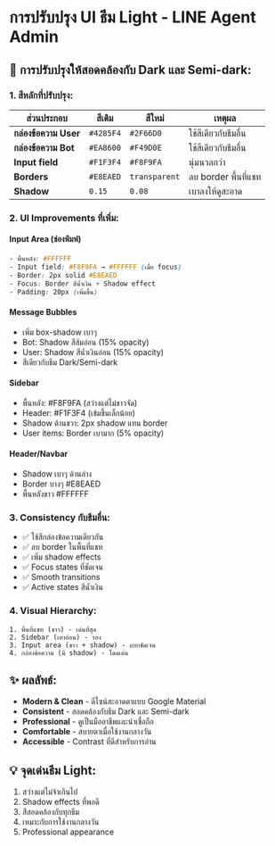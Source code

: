 # การปรับปรุง UI ธีม Light - LINE Agent Admin

## 🎨 การปรับปรุงให้สอดคล้องกับ Dark และ Semi-dark:

### 1. **สีหลักที่ปรับปรุง:**
| ส่วนประกอบ | สีเดิม | สีใหม่ | เหตุผล |
|------------|--------|--------|---------|
| **กล่องข้อความ User** | `#4285F4` | `#2F66D0` | ใช้สีเดียวกับธีมอื่น |
| **กล่องข้อความ Bot** | `#EA8600` | `#F49D0E` | ใช้สีเดียวกับธีมอื่น |
| **Input field** | `#F1F3F4` | `#F8F9FA` | นุ่มนวลกว่า |
| **Borders** | `#E8EAED` | `transparent` | ลบ border พื้นที่แชท |
| **Shadow** | `0.15` | `0.08` | เบาลงให้ดูสะอาด |

### 2. **UI Improvements ที่เพิ่ม:**

#### **Input Area (ช่องพิมพ์)**
```css
- พื้นหลัง: #FFFFFF
- Input field: #F8F9FA → #FFFFFF (เมื่อ focus)
- Border: 2px solid #E8EAED
- Focus: Border สีน้ำเงิน + Shadow effect
- Padding: 20px (เพิ่มขึ้น)
```

#### **Message Bubbles**
- เพิ่ม box-shadow เบาๆ
- Bot: Shadow สีส้มอ่อน (15% opacity)
- User: Shadow สีน้ำเงินอ่อน (15% opacity)
- สีเดียวกับธีม Dark/Semi-dark

#### **Sidebar**
- พื้นหลัง: #F8F9FA (สว่างแต่ไม่ขาวจัด)
- Header: #F1F3F4 (เข้มขึ้นเล็กน้อย)
- Shadow ด้านขวา: 2px shadow แทน border
- User items: Border เบามาก (5% opacity)

#### **Header/Navbar**
- Shadow เบาๆ ด้านล่าง
- Border บางๆ #E8EAED
- พื้นหลังขาว #FFFFFF

### 3. **Consistency กับธีมอื่น:**
- ✅ ใช้สีกล่องข้อความเดียวกัน
- ✅ ลบ border ในพื้นที่แชท
- ✅ เพิ่ม shadow effects
- ✅ Focus states ที่ชัดเจน
- ✅ Smooth transitions
- ✅ Active states สีน้ำเงิน

### 4. **Visual Hierarchy:**
```
1. พื้นที่แชท (ขาว) - เด่นที่สุด
2. Sidebar (เทาอ่อน) - รอง
3. Input area (ขาว + shadow) - แยกชัดเจน
4. กล่องข้อความ (มี shadow) - โดดเด่น
```

## ✨ ผลลัพธ์:
- **Modern & Clean** - ดีไซน์สะอาดตาแบบ Google Material
- **Consistent** - สอดคล้องกับธีม Dark และ Semi-dark
- **Professional** - ดูเป็นมืออาชีพและน่าเชื่อถือ
- **Comfortable** - สบายตาเมื่อใช้งานกลางวัน
- **Accessible** - Contrast ที่ดีสำหรับการอ่าน

## 💡 จุดเด่นธีม Light:
1. สว่างแต่ไม่จ้าเกินไป
2. Shadow effects ที่พอดี
3. สีสอดคล้องกับทุกธีม
4. เหมาะกับการใช้งานกลางวัน
5. Professional appearance
